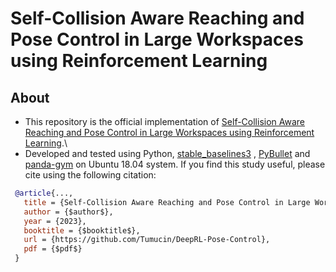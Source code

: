 # Self-Collision Aware Reaching and Pose Control in Large Workspaces using Reinforcement Learning
## About
- This repository is the official implementation of [Self-Collision Aware Reaching and Pose Control in Large Workspaces using Reinforcement Learning](https://github.com/Tumucin/DeepRL-Pose-Control).\
- Developed and tested using Python, [stable_baselines3](https://github.com/DLR-RM/stable-baselines3) , [PyBullet](https://github.com/bulletphysics/bullet3) and [panda-gym](https://github.com/qgallouedec/panda-gym) on Ubuntu 18.04 system.
If you find this study useful, please cite using the following citation:

```bibtex
 @article{...,
   title = {Self-Collision Aware Reaching and Pose Control in Large Workspaces using Reinforcement Learning},
   author = {$author$},
   year = {2023},
   booktitle = {$booktitle$},
   url = {https://github.com/Tumucin/DeepRL-Pose-Control},
   pdf = {$pdf$}
 }
```
